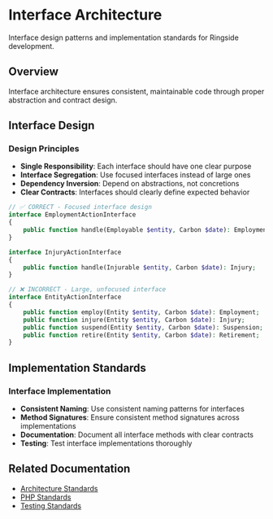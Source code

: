 # Interface Architecture

Interface design patterns and implementation standards for Ringside development.

## Overview

Interface architecture ensures consistent, maintainable code through proper abstraction and contract design.

## Interface Design

### Design Principles
- **Single Responsibility**: Each interface should have one clear purpose
- **Interface Segregation**: Use focused interfaces instead of large ones
- **Dependency Inversion**: Depend on abstractions, not concretions
- **Clear Contracts**: Interfaces should clearly define expected behavior

```php
// ✅ CORRECT - Focused interface design
interface EmploymentActionInterface
{
    public function handle(Employable $entity, Carbon $date): Employment;
}

interface InjuryActionInterface
{
    public function handle(Injurable $entity, Carbon $date): Injury;
}

// ❌ INCORRECT - Large, unfocused interface
interface EntityActionInterface
{
    public function employ(Entity $entity, Carbon $date): Employment;
    public function injure(Entity $entity, Carbon $date): Injury;
    public function suspend(Entity $entity, Carbon $date): Suspension;
    public function retire(Entity $entity, Carbon $date): Retirement;
}
```

## Implementation Standards

### Interface Implementation
- **Consistent Naming**: Use consistent naming patterns for interfaces
- **Method Signatures**: Ensure consistent method signatures across implementations
- **Documentation**: Document all interface methods with clear contracts
- **Testing**: Test interface implementations thoroughly

## Related Documentation
- [Architecture Standards](../guidelines/architecture.md)
- [PHP Standards](../guidelines/php.md)
- [Testing Standards](../guidelines/testing.md)
